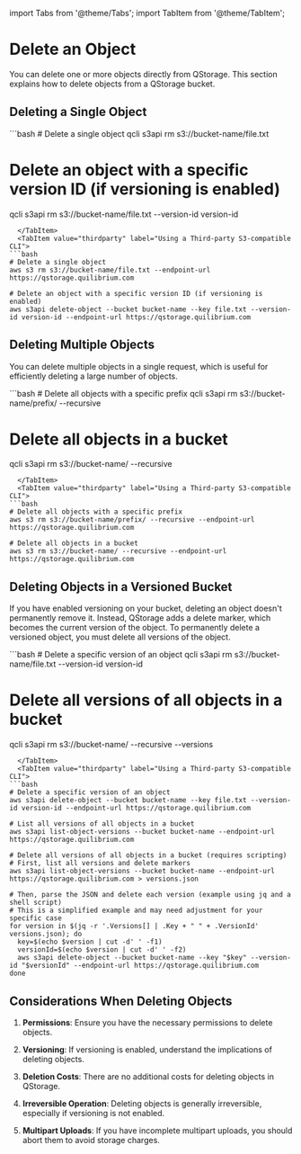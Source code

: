 import Tabs from '@theme/Tabs';
import TabItem from '@theme/TabItem';

# Delete an Object

You can delete one or more objects directly from QStorage. This section explains how to delete objects from a QStorage bucket.

## Deleting a Single Object


<Tabs>
  <TabItem value="qcli" label="Using Q's CLI Tooling" default>
```bash
# Delete a single object
qcli s3api rm s3://bucket-name/file.txt

# Delete an object with a specific version ID (if versioning is enabled)
qcli s3api rm s3://bucket-name/file.txt --version-id version-id
```
  </TabItem>
  <TabItem value="thirdparty" label="Using a Third-party S3-compatible CLI">
```bash
# Delete a single object
aws s3 rm s3://bucket-name/file.txt --endpoint-url https://qstorage.quilibrium.com

# Delete an object with a specific version ID (if versioning is enabled)
aws s3api delete-object --bucket bucket-name --key file.txt --version-id version-id --endpoint-url https://qstorage.quilibrium.com
```
  </TabItem>
</Tabs>

## Deleting Multiple Objects

You can delete multiple objects in a single request, which is useful for efficiently deleting a large number of objects.

<Tabs>
  <TabItem value="qcli" label="Using Q's CLI Tooling" default>
```bash
# Delete all objects with a specific prefix
qcli s3api rm s3://bucket-name/prefix/ --recursive

# Delete all objects in a bucket
qcli s3api rm s3://bucket-name/ --recursive
```
  </TabItem>
  <TabItem value="thirdparty" label="Using a Third-party S3-compatible CLI">
```bash
# Delete all objects with a specific prefix
aws s3 rm s3://bucket-name/prefix/ --recursive --endpoint-url https://qstorage.quilibrium.com

# Delete all objects in a bucket
aws s3 rm s3://bucket-name/ --recursive --endpoint-url https://qstorage.quilibrium.com
```
  </TabItem>
</Tabs>

## Deleting Objects in a Versioned Bucket

If you have enabled versioning on your bucket, deleting an object doesn't permanently remove it. Instead, QStorage adds a delete marker, which becomes the current version of the object. To permanently delete a versioned object, you must delete all versions of the object.

<Tabs>
  <TabItem value="qcli" label="Using Q's CLI Tooling" default>
```bash
# Delete a specific version of an object
qcli s3api rm s3://bucket-name/file.txt --version-id version-id

# Delete all versions of all objects in a bucket
qcli s3api rm s3://bucket-name/ --recursive --versions
```
  </TabItem>
  <TabItem value="thirdparty" label="Using a Third-party S3-compatible CLI">
```bash
# Delete a specific version of an object
aws s3api delete-object --bucket bucket-name --key file.txt --version-id version-id --endpoint-url https://qstorage.quilibrium.com

# List all versions of all objects in a bucket
aws s3api list-object-versions --bucket bucket-name --endpoint-url https://qstorage.quilibrium.com

# Delete all versions of all objects in a bucket (requires scripting)
# First, list all versions and delete markers
aws s3api list-object-versions --bucket bucket-name --endpoint-url https://qstorage.quilibrium.com > versions.json

# Then, parse the JSON and delete each version (example using jq and a shell script)
# This is a simplified example and may need adjustment for your specific case
for version in $(jq -r '.Versions[] | .Key + " " + .VersionId' versions.json); do
  key=$(echo $version | cut -d' ' -f1)
  versionId=$(echo $version | cut -d' ' -f2)
  aws s3api delete-object --bucket bucket-name --key "$key" --version-id "$versionId" --endpoint-url https://qstorage.quilibrium.com
done
```
  </TabItem>
</Tabs>

## Considerations When Deleting Objects

1. **Permissions**: Ensure you have the necessary permissions to delete objects.

2. **Versioning**: If versioning is enabled, understand the implications of deleting objects.

3. **Deletion Costs**: There are no additional costs for deleting objects in QStorage.

4. **Irreversible Operation**: Deleting objects is generally irreversible, especially if versioning is not enabled.

5. **Multipart Uploads**: If you have incomplete multipart uploads, you should abort them to avoid storage charges.

